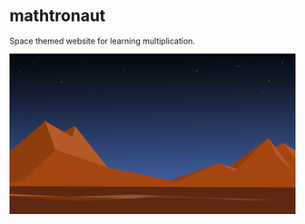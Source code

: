 # mathtronaut

Space themed website for learning multiplication.

![Mathtronaut](src/Images/Background/Rocket_Landing_Background.gif)
